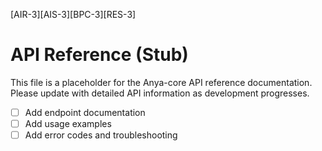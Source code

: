 [AIR-3][AIS-3][BPC-3][RES-3]
# API Reference (Stub)

This file is a placeholder for the Anya-core API reference documentation. Please update with detailed API information as development progresses.

- [ ] Add endpoint documentation
- [ ] Add usage examples
- [ ] Add error codes and troubleshooting
